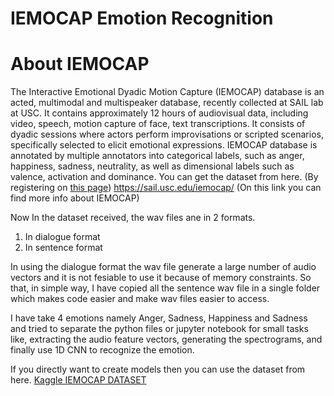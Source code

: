 # IEMOCAP Emotion Recognition

# About IEMOCAP
The Interactive Emotional Dyadic Motion Capture (IEMOCAP) database is an acted, multimodal and multispeaker database, recently collected at SAIL lab at USC. It contains approximately 12 hours of audiovisual data, including video, speech, motion capture of face, text transcriptions. It consists of dyadic sessions where actors perform improvisations or scripted scenarios, specifically selected to elicit emotional expressions. IEMOCAP database is annotated by multiple annotators into categorical labels, such as anger, happiness, sadness, neutrality, as well as dimensional labels such as valence, activation and dominance.
You can get the dataset from here. (By registering on [this page](https://sail.usc.edu/iemocap/release_form.php)) 
https://sail.usc.edu/iemocap/ (On this link you can find more info about IEMOCAP)

Now In the dataset received, the wav files ane in 2 formats.
1. In dialogue format
2. In sentence format 

In using the dialogue format the wav file generate a large number of audio vectors and it is not fesiable to use it because of memory constraints. So that, in simple way, I have copied all the sentence wav file in a single folder which makes code easier and make wav files easier to access.

I have take 4 emotions namely Anger, Sadness, Happiness and Sadness and tried to separate the python files or jupyter notebook for small tasks like, extracting the audio feature vectors, generating the spectrograms, and finally use 1D CNN to recognize the emotion. 

If you directly want to create models then you can use the dataset from here. 
[Kaggle IEMOCAP DATASET](https://www.kaggle.com/aditya310794/iemocap-audio-vectors-csv/notebooks)

